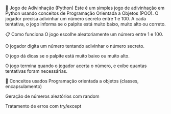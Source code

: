 🎯 Jogo de Adivinhação (Python)
Este é um simples jogo de adivinhação em Python usando conceitos de Programação Orientada a Objetos (POO). O jogador precisa adivinhar um número secreto entre 1 e 100. A cada tentativa, o jogo informa se o palpite está muito baixo, muito alto ou correto.

📋 Como funciona
O jogo escolhe aleatoriamente um número entre 1 e 100.

O jogador digita um número tentando adivinhar o número secreto.

O jogo dá dicas se o palpite está muito baixo ou muito alto.

O jogo termina quando o jogador acerta o número, e exibe quantas tentativas foram necessárias.

🧠 Conceitos usados
Programação orientada a objetos (classes, encapsulamento)

Geração de números aleatórios com random

Tratamento de erros com try/except
